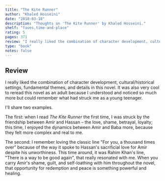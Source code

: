 ```yaml
---
title: "The Kite Runner"
author: "Khaled Hosseini"
date: "2018-03-18"
description: "Thoughts on 'The Kite Runner' by Khaled Hosseini."
shelf: "faves,time-and-place"
rating: 5
pages: 371
review: "I really liked the combination of character development, cultural/historical settings, fundamental themes, and details in this novel. It was also very cool to reread this novel as an adult because I understood and noticed so much more but could remember what had struck me as a young teenager.<br/><br/>I'll share two examples.<br/><br/>The first: when I read <i>The Kite Runner</i> the first time, I was struck by the friendship between Amir and Hassan – the love, shame, betrayal, loyalty; this time, I enjoyed the dynamics between Amir and Baba more, because they felt more complex and real to me. <br/><br/>The second: I remember loving the classic line 'For you, a thousand times over' because of the way it spoke to Hassan's sacrificial love for Amir despite his unworthiness. This time around, it was Rahim Khan's line, 'There is a way to be good again', that really resonated with me. When you carry Amir's shame, guilt, and self-loathing with him throughout the novel, that opportunity for redemption and peace is something powerful and healing. "
type: "book"
notes: false
---
```


## Review

I really liked the combination of character development, cultural/historical settings, fundamental themes, and details in this novel. It was also very cool to reread this novel as an adult because I understood and noticed so much more but could remember what had struck me as a young teenager.

I'll share two examples.

The first: when I read _The Kite Runner_ the first time, I was struck by the friendship between Amir and Hassan – the love, shame, betrayal, loyalty; this time, I enjoyed the dynamics between Amir and Baba more, because they felt more complex and real to me.

The second: I remember loving the classic line "For you, a thousand times over" because of the way it spoke to Hassan's sacrificial love for Amir despite his unworthiness. This time around, it was Rahim Khan's line, "There is a way to be good again", that really resonated with me. When you carry Amir's shame, guilt, and self-loathing with him throughout the novel, that opportunity for redemption and peace is something powerful and healing.
